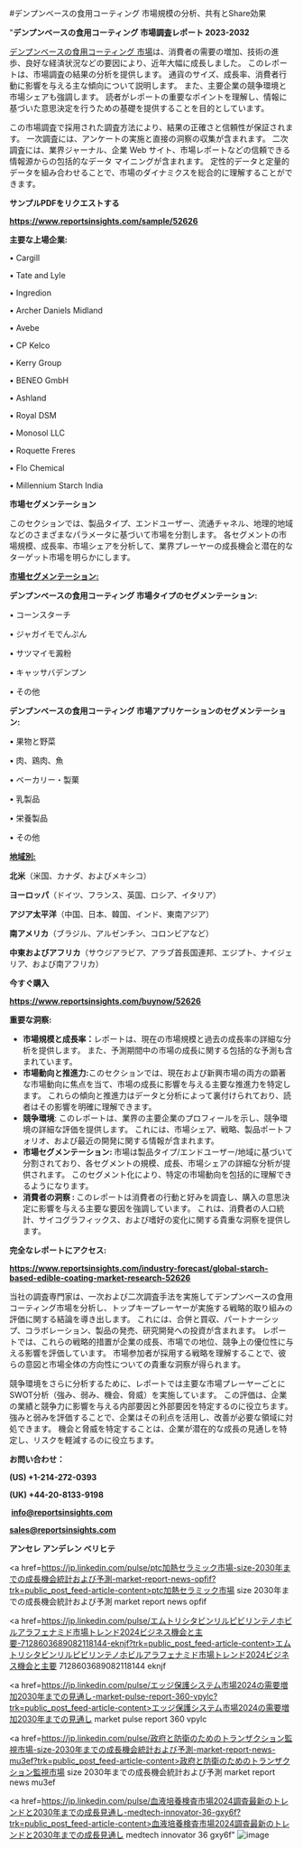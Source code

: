 #デンプンベースの食用コーティング 市場規模の分析、共有とShare効果

"<strong>デンプンベースの食用コーティング 市場調査レポート 2023-2032</strong>

<a href=https://www.reportsinsights.com/sample/52626>デンプンベースの食用コーティング 市場</a>は、消費者の需要の増加、技術の進歩、良好な経済状況などの要因により、近年大幅に成長しました。 このレポートは、市場調査の結果の分析を提供します。 通貨のサイズ、成長率、消費者行動に影響を与える主な傾向について説明します。 また、主要企業の競争環境と市場シェアも強調します。 読者がレポートの重要なポイントを理解し、情報に基づいた意思決定を行うための基礎を提供することを目的としています。

この市場調査で採用された調査方法により、結果の正確さと信頼性が保証されます。 一次調査には、アンケートの実施と直接の洞察の収集が含まれます。 二次調査には、業界ジャーナル、企業 Web サイト、市場レポートなどの信頼できる情報源からの包括的なデータ マイニングが含まれます。 定性的データと定量的データを組み合わせることで、市場のダイナミクスを総合的に理解することができます。

<strong><b>サンプルPDFをリクエストする</b></strong>

<a href=https://www.reportsinsights.com/sample/52626><strong><u>https://www.reportsinsights.com/sample/52626</u></strong></a>

<strong>主要な上場企業:</strong>

• Cargill

• Tate and Lyle

• Ingredion

• Archer Daniels Midland

• Avebe

• CP Kelco

• Kerry Group

• BENEO GmbH

• Ashland

• Royal DSM

• Monosol LLC

• Roquette Freres

• Flo Chemical

• Millennium Starch India

<strong>市場セグメンテーション</strong>

このセクションでは、製品タイプ、エンドユーザー、流通チャネル、地理的地域などのさまざまなパラメータに基づいて市場を分割します。 各セグメントの市場規模、成長率、市場シェアを分析して、業界プレーヤーの成長機会と潜在的なターゲット市場を明らかにします。

<strong><u>市場セグメンテーション</u></strong><strong><u>:</u></strong>

<strong>デンプンベースの食用コーティング 市場タイプのセグメンテーション:</strong>

• コーンスターチ

• ジャガイモでんぷん

• サツマイモ澱粉

• キャッサバデンプン

• その他

<strong>デンプンベースの食用コーティング 市場アプリケーションのセグメンテーション:</strong>

• 果物と野菜

• 肉、鶏肉、魚

• ベーカリー・製菓

• 乳製品

• 栄養製品

• その他

<strong><u>地域別</u></strong><strong><u>:</u></strong>

<strong>北米</strong>（米国、カナダ、およびメキシコ）

<strong>ヨーロッパ</strong>（ドイツ、フランス、英国、ロシア、イタリア）

<strong>アジア太平洋</strong>（中国、日本、韓国、インド、東南アジア）

<strong>南アメリカ</strong>（ブラジル、アルゼンチン、コロンビアなど）

<strong>中東およびアフリカ</strong>（サウジアラビア、アラブ首長国連邦、エジプト、ナイジェリア、および南アフリカ）

<strong>今すぐ購入</strong>

<a href=https://www.reportsinsights.com/buynow/52626><strong><u>https://www.reportsinsights.com/buynow/52626</u></strong></a>

<strong>重要な洞察:</strong>
<ul>
  <li><strong>市場規模と成長率：</strong>レポートは、現在の市場規模と過去の成長率の詳細な分析を提供します。 また、予測期間中の市場の成長に関する包括的な予測も含まれています。</li>
  <li><strong>市場動向と推進力:</strong>このセクションでは、現在および新興市場の両方の顕著な市場動向に焦点を当て、市場の成長に影響を与える主要な推進力を特定します。 これらの傾向と推進力はデータと分析によって裏付けられており、読者はその影響を明確に理解できます。</li>
  <li><strong>競争環境</strong>: このレポートは、業界の主要企業のプロフィールを示し、競争環境の詳細な評価を提供します。 これには、市場シェア、戦略、製品ポートフォリオ、および最近の開発に関する情報が含まれます。</li>
  <li><strong>市場セグメンテーション: </strong>市場は製品タイプ/エンドユーザー/地域に基づいて分割されており、各セグメントの規模、成長、市場シェアの詳細な分析が提供されます。 このセグメント化により、特定の市場動向を包括的に理解できるようになります。</li>
  <li><strong>消費者の洞察 : </strong>このレポートは消費者の行動と好みを調査し、購入の意思決定に影響を与える主要な要因を強調しています。 これは、消費者の人口統計、サイコグラフィックス、および嗜好の変化に関する貴重な洞察を提供します。</li>
</ul>
<strong>完全なレポートにアクセス:</strong>

<a href=https://www.reportsinsights.com/industry-forecast/global-starch-based-edible-coating-market-research-52626><strong><u><b>https://www.reportsinsights.com/industry-forecast/global-starch-based-edible-coating-market-research-52626</b></u></strong></a>

当社の調査専門家は、一次および二次調査手法を実施してデンプンベースの食用コーティング市場を分析し、トップキープレーヤーが実施する戦略的取り組みの評価に関する結論を導き出します。 これには、合併と買収、パートナーシップ、コラボレーション、製品の発売、研究開発への投資が含まれます。 レポートでは、これらの戦略的措置が企業の成長、市場での地位、競争上の優位性に与える影響を評価しています。 市場参加者が採用する戦略を理解することで、彼らの意図と市場全体の方向性についての貴重な洞察が得られます。

競争環境をさらに分析するために、レポートでは主要な市場プレーヤーごとにSWOT分析（強み、弱み、機会、脅威）を実施しています。 この評価は、企業の業績と競争力に影響を与える内部要因と外部要因を特定するのに役立ちます。 強みと弱みを評価することで、企業はその利点を活用し、改善が必要な領域に対処できます。 機会と脅威を特定することは、企業が潜在的な成長の見通しを特定し、リスクを軽減するのに役立ちます。

<strong>お問い合わせ：</strong>

<strong>(US) +1-214-272-0393</strong>

<strong>(UK) +44-20-8133-9198</strong>

<strong> </strong><a href=info@reportsinsights.com><strong><u>info@reportsinsights.com</u></strong></a>

<a href=sales@reportsinsights.com><strong><u>sales@reportsinsights.com</u></strong></a>

<strong>アンセレ アンデレン ベリヒテ</strong>

<a href=https://jp.linkedin.com/pulse/ptc加熱セラミック市場-size-2030年までの成長機会統計および予測-market-report-news-opfif?trk=public_post_feed-article-content>ptc加熱セラミック市場 size 2030年までの成長機会統計および予測 market report news opfif</a>

<a href=https://jp.linkedin.com/pulse/エムトリシタビンリルピビリンテノホビルアラフェナミド市場トレンド2024ビジネス機会と主要-7128603689082118144-eknjf?trk=public_post_feed-article-content>エムトリシタビンリルピビリンテノホビルアラフェナミド市場トレンド2024ビジネス機会と主要 7128603689082118144 eknjf</a>

<a href=https://jp.linkedin.com/pulse/エッジ保護システム市場2024の需要増加2030年までの見通し-market-pulse-report-360-vpylc?trk=public_post_feed-article-content>エッジ保護システム市場2024の需要増加2030年までの見通し market pulse report 360 vpylc</a>

<a href=https://jp.linkedin.com/pulse/政府と防衛のためのトランザクション監視市場-size-2030年までの成長機会統計および予測-market-report-news-mu3ef?trk=public_post_feed-article-content>政府と防衛のためのトランザクション監視市場 size 2030年までの成長機会統計および予測 market report news mu3ef</a>

<a href=https://jp.linkedin.com/pulse/血液培養検査市場2024調査最新のトレンドと2030年までの成長見通し-medtech-innovator-36-gxy6f?trk=public_post_feed-article-content>血液培養検査市場2024調査最新のトレンドと2030年までの成長見通し medtech innovator 36 gxy6f</a>"
![image](https://github.com/ahaan12367/RIMarket24/assets/158471582/b9181c5d-0e36-4719-a2bb-99b12214119a)
